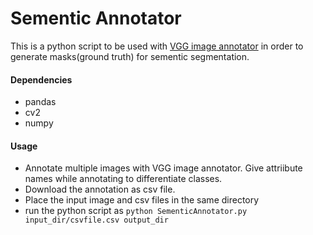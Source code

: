 # Sementic Annotator

This is a python script to be used with [VGG image annotator](http://www.robots.ox.ac.uk/~vgg/software/via/) in order to generate masks(ground truth) for sementic segmentation.

#### Dependencies
  - pandas
  - cv2
  - numpy

#### Usage

  - Annotate multiple images with VGG image annotator. Give attriibute names while annotating to differentiate classes.
  - Download the annotation as csv file.
  - Place the input image and csv files in the same directory
  - run the python script as `python SementicAnnotator.py input_dir/csvfile.csv output_dir`
  
